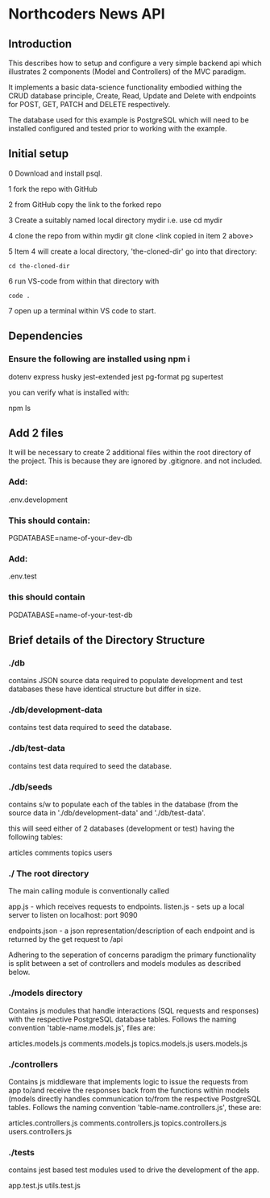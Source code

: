 # Northcoders News API

## Introduction

This describes how to setup and configure a very simple backend api which illustrates 2 components (Model and Controllers) of the MVC paradigm. 

It implements a basic data-science functionality embodied withing the CRUD database principle, Create, Read, Update and Delete with endpoints for POST, GET, PATCH and DELETE respectively.

The database used for this example is PostgreSQL which will need to be installed configured and tested prior to working with the example. 


## Initial setup

0   Download and install psql.

1   fork the repo with GitHub

2   from GitHub copy the link to the forked repo

3   Create a suitably named local directory mydir i.e. use 
    cd mydir

4   clone the repo from within mydir
    git clone <link copied in item 2 above>

5   Item 4 will create a local directory, 'the-cloned-dir' go into that directory:

    cd the-cloned-dir

6   run VS-code from within that directory with

    code .

7   open up a terminal within VS code to start.

## Dependencies


### Ensure the following are installed using npm i 

 dotenv
 express
 husky
 jest-extended
 jest
 pg-format
 pg
 supertest

 you can verify what is installed with:

 npm ls


## Add 2 files
It will be necessary to create 2 additional files within the root directory
of the project. This is because they are ignored by .gitignore. and not included.

### Add:
.env.development

### This should contain:

PGDATABASE=name-of-your-dev-db

### Add:

.env.test

### this should contain

PGDATABASE=name-of-your-test-db

## Brief details of the Directory Structure

### ./db

contains JSON source data required to populate development and test databases
these have identical structure but differ in size.

### ./db/development-data
contains test data required to seed the database.

### ./db/test-data
contains test data required to seed the database.

### ./db/seeds
contains s/w to populate each of the tables in the database (from the source data in './db/development-data' and './db/test-data'.

this will seed either of 2 databases (development or test) having the following tables:

articles
comments
topics
users

### ./  The root directory

The main calling module is conventionally called

app.js  - which receives requests to endpoints. 
listen.js   - sets up a local server to listen on localhost: port 9090

endpoints.json  - a json representation/description of each endpoint and is returned by the get request to /api

Adhering to the seperation of concerns paradigm the primary functionality is split between a set of controllers and models modules as described below.

### ./models    directory

Contains js modules that handle interactions (SQL requests and responses) with the respective PostgreSQL database tables. Follows the naming convention 'table-name.models.js', files are:

articles.models.js
comments.models.js
topics.models.js
users.models.js

### ./controllers 

Contains js middleware that implements logic to issue the requests from app to/and receive the responses back from the functions within models (models directly handles communication to/from the respective PostgreSQL tables. Follows the naming convention 'table-name.controllers.js', these are:

articles.controllers.js
comments.controllers.js
topics.controllers.js
users.controllers.js

### ./__tests__

contains jest based test modules used to drive the development of the app. 

app.test.js
utils.test.js



